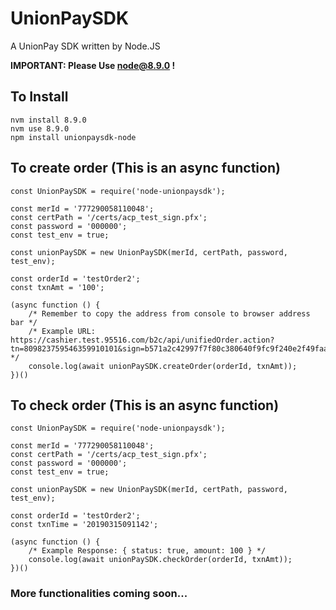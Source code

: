 # UnionPaySDK

A UnionPay SDK written by Node.JS

**IMPORTANT: Please Use node@8.9.0 !**

## To Install
    nvm install 8.9.0
    nvm use 8.9.0
    npm install unionpaysdk-node


## To create order (This is an async function)
    const UnionPaySDK = require('node-unionpaysdk');

    const merId = '777290058110048';
    const certPath = '/certs/acp_test_sign.pfx';
    const password = '000000';
    const test_env = true;

    const unionPaySDK = new UnionPaySDK(merId, certPath, password, test_env);

    const orderId = 'testOrder2';
    const txnAmt = '100';

    (async function () {
        /* Remember to copy the address from console to browser address bar */
        /* Example URL: https://cashier.test.95516.com/b2c/api/unifiedOrder.action?tn=809823759546359910101&sign=b571a2c42997f7f80c380640f9fc9f240e2f49faa142729d18fad4222c69d6a6 */
        console.log(await unionPaySDK.createOrder(orderId, txnAmt));
    })()

## To check order (This is an async function) 
    const UnionPaySDK = require('node-unionpaysdk');

    const merId = '777290058110048';
    const certPath = '/certs/acp_test_sign.pfx';
    const password = '000000';
    const test_env = true;

    const unionPaySDK = new UnionPaySDK(merId, certPath, password, test_env);

    const orderId = 'testOrder2';
    const txnTime = '20190315091142';

    (async function () {
        /* Example Response: { status: true, amount: 100 } */
        console.log(await unionPaySDK.checkOrder(orderId, txnAmt));
    })()

### More functionalities coming soon...
